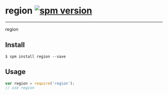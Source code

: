 # region [![spm version](http://spmjs.io/badge/region)](http://spmjs.io/package/region)

---

region 

## Install

```
$ spm install region --save
```

## Usage

```js
var region = require('region');
// use region
```
